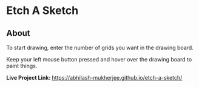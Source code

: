 <h1>Etch A Sketch</h1>
<h2>About</h2>
<p>To start drawing, enter the number of grids you want in the drawing board.</p>
<p>Keep your left mouse button pressed and hover over the drawing board to paint things.</p>

<p><strong>Live Project Link: </strong> <a href="https://abhilash-mukherjee.github.io/etch-a-sketch/">https://abhilash-mukherjee.github.io/etch-a-sketch/</a></p>
